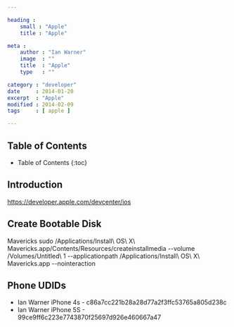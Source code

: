 ```yaml
---

heading :
    small : "Apple"
    title : "Apple"

meta :
    author : "Ian Warner"
    image  : ""
    title  : "Apple"
    type   : ""

category : "developer"
date     : 2014-01-20
excerpt  : "Apple"
modified : 2014-02-09
tags     : [ apple ]

---
```


## Table of Contents

* Table of Contents
{:toc}

## Introduction
https://developer.apple.com/devcenter/ios

## Create Bootable Disk

Mavericks
    sudo /Applications/Install\ OS\ X\ Mavericks.app/Contents/Resources/createinstallmedia --volume /Volumes/Untitled\ 1 --applicationpath /Applications/Install\ OS\ X\ Mavericks.app --nointeraction

## Phone UDIDs

* Ian Warner iPhone 4s - c86a7cc221b28a28d77a2f3ffc53765a805d238c
* Ian Warner iPhone 5S - 99ce9ff6c223e7743870f25697d926e460667a47